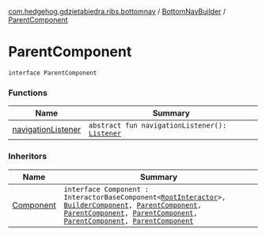 [com.hedgehog.gdzietabiedra.ribs.bottomnav](../../index.md) / [BottomNavBuilder](../index.md) / [ParentComponent](./index.md)

# ParentComponent

`interface ParentComponent`

### Functions

| Name | Summary |
|---|---|
| [navigationListener](navigation-listener.md) | `abstract fun navigationListener(): `[`Listener`](../../-bottom-nav-interactor/-listener/index.md) |

### Inheritors

| Name | Summary |
|---|---|
| [Component](../../../com.hedgehog.gdzietabiedra.ribs/-root-builder/-component/index.md) | `interface Component : InteractorBaseComponent<`[`RootInteractor`](../../../com.hedgehog.gdzietabiedra.ribs/-root-interactor/index.md)`>, `[`BuilderComponent`](../../../com.hedgehog.gdzietabiedra.ribs/-root-builder/-builder-component/index.md)`, `[`ParentComponent`](./index.md)`, `[`ParentComponent`](../../../com.hedgehog.gdzietabiedra.ribs.bottomnav.shopslist/-shops-list-builder/-parent-component/index.md)`, `[`ParentComponent`](../../../com.hedgehog.gdzietabiedra.ribs.bottomnav.map/-map-builder/-parent-component/index.md)`, `[`ParentComponent`](../../../com.hedgehog.gdzietabiedra.ribs.bottomnav.settings/-settings-builder/-parent-component/index.md)`, `[`ParentComponent`](../../../com.hedgehog.gdzietabiedra.ribs.splash/-splash-builder/-parent-component/index.md) |
